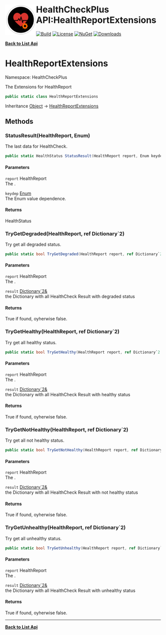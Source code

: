# <img align="left" width="100" height="100" src="../images/icon.png">HealthCheckPlus API:HealthReportExtensions 

[![Build](https://github.com/FRACerqueira/HealthCheckPlus/workflows/Build/badge.svg)](https://github.com/FRACerqueira/HealthCheckPlus/actions/workflows/build.yml)
[![License](https://img.shields.io/badge/License-MIT-brightgreen.svg)](https://github.com/FRACerqueira/HealthCheckPlus/blob/master/LICENSE)
[![NuGet](https://img.shields.io/nuget/v/HealthCheckPlus)](https://www.nuget.org/packages/HealthCheckPlus/)
[![Downloads](https://img.shields.io/nuget/dt/HealthCheckPlus)](https://www.nuget.org/packages/HealthCheckPlus/)

[**Back to List Api**](./apis.md)

# HealthReportExtensions

Namespace: HealthCheckPlus

The Extensions for HealthReport

```csharp
public static class HealthReportExtensions
```

Inheritance [Object](https://docs.microsoft.com/en-us/dotnet/api/system.object) → [HealthReportExtensions](./healthcheckplus.healthreportextensions.md)

## Methods

### <a id="methods-statusresult"/>**StatusResult(HealthReport, Enum)**

The last  data for HealthCheck.

```csharp
public static HealthStatus StatusResult(HealthReport report, Enum keydep)
```

#### Parameters

`report` HealthReport<br>
The .

`keydep` [Enum](https://docs.microsoft.com/en-us/dotnet/api/system.enum)<br>
The Enum value dependence.

#### Returns

HealthStatus

### <a id="methods-trygetdegraded"/>**TryGetDegraded(HealthReport, ref Dictionary`2)**

Try get all degraded status.

```csharp
public static bool TryGetDegraded(HealthReport report, ref Dictionary`2 result)
```

#### Parameters

`report` HealthReport<br>
The .

`result` [Dictionary`2&](https://docs.microsoft.com/en-us/dotnet/api/system.collections.generic.dictionary-2&)<br>
the Dictionary with all HealthCheck Result with degraded status

#### Returns

True if found, oyherwise false.

### <a id="methods-trygethealthy"/>**TryGetHealthy(HealthReport, ref Dictionary`2)**

Try get all healthy status.

```csharp
public static bool TryGetHealthy(HealthReport report, ref Dictionary`2 result)
```

#### Parameters

`report` HealthReport<br>
The .

`result` [Dictionary`2&](https://docs.microsoft.com/en-us/dotnet/api/system.collections.generic.dictionary-2&)<br>
the Dictionary with all HealthCheck Result with healthy status

#### Returns

True if found, oyherwise false.

### <a id="methods-trygetnothealthy"/>**TryGetNotHealthy(HealthReport, ref Dictionary`2)**

Try get all not healthy status.

```csharp
public static bool TryGetNotHealthy(HealthReport report, ref Dictionary`2 result)
```

#### Parameters

`report` HealthReport<br>
The .

`result` [Dictionary`2&](https://docs.microsoft.com/en-us/dotnet/api/system.collections.generic.dictionary-2&)<br>
the Dictionary with all HealthCheck Result with not healthy status

#### Returns

True if found, oyherwise false.

### <a id="methods-trygetunhealthy"/>**TryGetUnhealthy(HealthReport, ref Dictionary`2)**

Try get all unhealthy status.

```csharp
public static bool TryGetUnhealthy(HealthReport report, ref Dictionary`2 result)
```

#### Parameters

`report` HealthReport<br>
The .

`result` [Dictionary`2&](https://docs.microsoft.com/en-us/dotnet/api/system.collections.generic.dictionary-2&)<br>
the Dictionary with all HealthCheck Result with unhealthy status

#### Returns

True if found, oyherwise false.


- - -
[**Back to List Api**](./apis.md)
